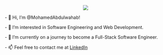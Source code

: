 <p align="center">
  <img src="http://github-readme-streak-stats.herokuapp.com?user=MohamedAbdulwahab&theme="/>
</p>


<p align="left"> </p>
<p align="left"> - 👋 Hi, I’m @MohamedAbdulwahab! </p>
<p align="left"> - 👀 I’m interested in Software Engineering and Web Development. </p>
<p align="left"> - 🌱 I’m currently on a journey to become a Full-Stack Software Engineer. </p>
<p align="left"> - 📫 Feel free to contact me at <a href="https://www.linkedin.com/in/iammohamedabdulwahab/">LinkedIn</a></p>

  
<!---
- MohamedAbdulwahab/MohamedAbdulwahab is a ✨ special ✨ repository because its `README.md` (this file) appears on your GitHub profile.
- You can click the Preview link to take a look at your changes.
--->
